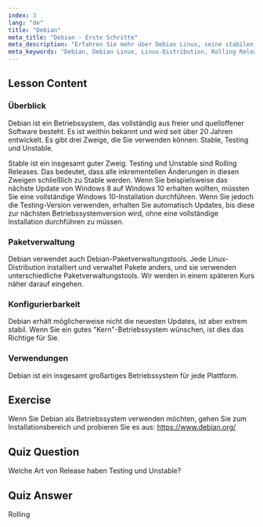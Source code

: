 ```yaml
---
index: 3
lang: "de"
title: "Debian"
meta_title: "Debian - Erste Schritte"
meta_description: "Erfahren Sie mehr über Debian Linux, seine stabilen und Rolling Releases und die Paketverwaltung. Entdecken Sie, warum Debian ein großartiges Kernbetriebssystem für Anfänger und fortgeschrittene Benutzer ist."
meta_keywords: "Debian, Debian Linux, Linux-Distribution, Rolling Release, Paketverwaltung, Linux-Tutorial, Linux für Anfänger, Linux-Leitfaden"
---
```


## Lesson Content

### Überblick

Debian ist ein Betriebssystem, das vollständig aus freier und quelloffener Software besteht. Es ist weithin bekannt und wird seit über 20 Jahren entwickelt. Es gibt drei Zweige, die Sie verwenden können: Stable, Testing und Unstable.

Stable ist ein insgesamt guter Zweig. Testing und Unstable sind Rolling Releases. Das bedeutet, dass alle inkrementellen Änderungen in diesen Zweigen schließlich zu Stable werden. Wenn Sie beispielsweise das nächste Update von Windows 8 auf Windows 10 erhalten wollten, müssten Sie eine vollständige Windows 10-Installation durchführen. Wenn Sie jedoch die Testing-Version verwenden, erhalten Sie automatisch Updates, bis diese zur nächsten Betriebssystemversion wird, ohne eine vollständige Installation durchführen zu müssen.

### Paketverwaltung

Debian verwendet auch Debian-Paketverwaltungstools. Jede Linux-Distribution installiert und verwaltet Pakete anders, und sie verwenden unterschiedliche Paketverwaltungstools. Wir werden in einem späteren Kurs näher darauf eingehen.

### Konfigurierbarkeit

Debian erhält möglicherweise nicht die neuesten Updates, ist aber extrem stabil. Wenn Sie ein gutes "Kern"-Betriebssystem wünschen, ist dies das Richtige für Sie.

### Verwendungen

Debian ist ein insgesamt großartiges Betriebssystem für jede Plattform.

## Exercise

Wenn Sie Debian als Betriebssystem verwenden möchten, gehen Sie zum Installationsbereich und probieren Sie es aus: <https://www.debian.org/>

## Quiz Question

Welche Art von Release haben Testing und Unstable?

## Quiz Answer

Rolling
